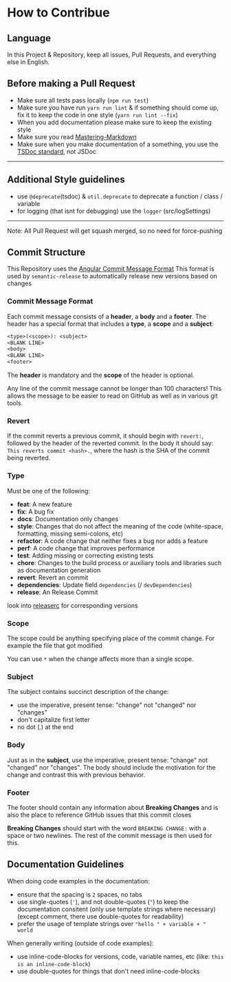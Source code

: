 # How to Contribue

## Language

In this Project & Repository, keep all issues, Pull Requests, and everything else in English.

## Before making a Pull Request

- Make sure all tests pass locally (`npm run test`)
- Make sure you have run `yarn run lint` & if something should come up, fix it to keep the code in one style (`yarn run lint --fix`)
- When you add documentation please make sure to keep the existing style
- Make sure you read [Mastering-Markdown](https://guides.github.com/features/mastering-markdown/)
- Make sure when you make documentation of a something, you use the [TSDoc standard](https://api-extractor.com/pages/tsdoc/doc_comment_syntax/), not JSDoc

---

## Additional Style guidelines

- use `@deprecate`(tsdoc) & `util.deprecate` to deprecate a function / class / variable
- for logging (that isnt for debugging) use the `logger` (src/logSettings)

---

Note: All Pull Request will get squash merged, so no need for force-pushing

## Commit Structure

This Repository uses the [Angular Commit Message Format](https://github.com/angular/angular.js/blob/master/DEVELOPERS.md#-git-commit-guidelines)
This format is used by `semantic-release` to automatically release new versions based on changes

### Commit Message Format

Each commit message consists of a **header**, a **body** and a **footer**.  The header has a special
format that includes a **type**, a **scope** and a **subject**:

```txt
<type>(<scope>): <subject>
<BLANK LINE>
<body>
<BLANK LINE>
<footer>
```

The **header** is mandatory and the **scope** of the header is optional.

Any line of the commit message cannot be longer than 100 characters! This allows the message to be easier
to read on GitHub as well as in various git tools.

### Revert

If the commit reverts a previous commit, it should begin with `revert:`, followed by the header
of the reverted commit.
In the body it should say: `This reverts commit <hash>.`, where the hash is the SHA of the commit
being reverted.

### Type

Must be one of the following:

* **feat**: A new feature
* **fix**: A bug fix
* **docs**: Documentation only changes
* **style**: Changes that do not affect the meaning of the code (white-space, formatting, missing semi-colons, etc)
* **refactor**: A code change that neither fixes a bug nor adds a feature
* **perf**: A code change that improves performance
* **test**: Adding missing or correcting existing tests
* **chore**: Changes to the build process or auxiliary tools and libraries such as documentation generation
* **revert**: Revert an commit
* **dependencies**: Update field `dependencies` (/ `devDependencies`)
* **release**: An Release Commit

look into [releaserc](../.releaserc.js) for corresponding versions

### Scope

The scope could be anything specifying place of the commit change. For example the file that got modified

You can use `*` when the change affects more than a single scope.

### Subject

The subject contains succinct description of the change:

* use the imperative, present tense: "change" not "changed" nor "changes"
* don't capitalize first letter
* no dot (.) at the end

### Body

Just as in the **subject**, use the imperative, present tense: "change" not "changed" nor "changes".
The body should include the motivation for the change and contrast this with previous behavior.

### Footer

The footer should contain any information about **Breaking Changes** and is also the place to reference GitHub issues that this commit closes

**Breaking Changes** should start with the word `BREAKING CHANGE:` with a space or two newlines.
The rest of the commit message is then used for this.

## Documentation Guidelines

When doing code examples in the documentation:
- ensure that the spacing is `2` spaces, no tabs
- use single-quotes (`'`), and not double-quotes (`"`) to keep the documentation consitent (only use template strings where necessary) (except comment, there use double-quotes for readability)
- prefer the usage of template strings over `"hello " + variable + " world`

When generally writing (outside of code examples):
- use inline-code-blocks for versions, code, variable names, etc (like: `this is an inline-code-block`)
- use double-quotes for things that don't need inline-code-blocks
